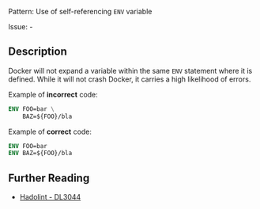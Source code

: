 Pattern: Use of self-referencing `ENV` variable

Issue: -

## Description

Docker will not expand a variable within the same `ENV` statement where it is defined. While it will not crash Docker, it carries a high likelihood of errors.

Example of **incorrect** code:

```dockerfile
ENV FOO=bar \
    BAZ=${FOO}/bla
```

Example of **correct** code:

```dockerfile
ENV FOO=bar
ENV BAZ=${FOO}/bla
```


## Further Reading

* [Hadolint - DL3044](https://github.com/hadolint/hadolint/wiki/DL3044)

